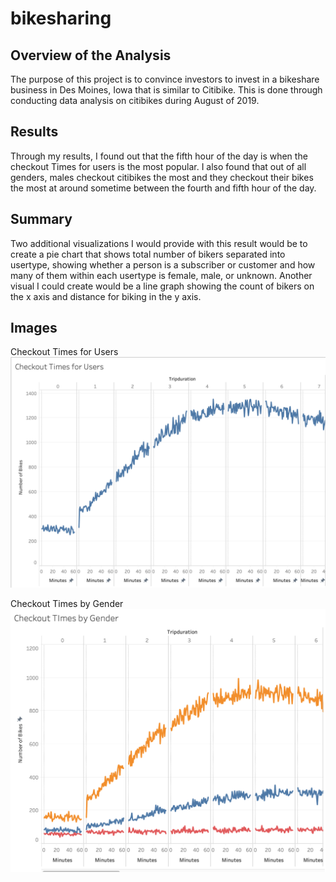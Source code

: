 # bikesharing

## Overview of the Analysis  
The purpose of this project is to convince investors to invest in a bikeshare business in Des Moines, Iowa that is similar to Citibike. This is done through conducting data analysis on citibikes during August of 2019. 

## Results
Through my results, I found out that the fifth hour of the day is when the checkout Times for users is the most popular. I also found that out of all genders, males checkout citibikes the most and they checkout their bikes the most at around sometime between the fourth and fifth hour of the day. 


## Summary 
Two additional visualizations I would provide with this result would be to create a pie chart that shows total number of bikers separated into usertype, showing whether a person is a subscriber or customer and how many of them within each usertype is female, male, or unknown. Another visual I could create would be a line graph showing the count of bikers on the x axis and  distance for biking in the y axis. 

## Images

Checkout Times for Users 
![](./Resources/Checkout_Times_for_Users.png)

Checkout Times by Gender
![](./Resources/Checkout_Times_by_Gender.png)


